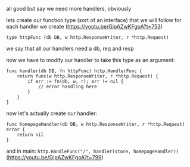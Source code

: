 all good but say we need more handlers, obviously

lets create our function type (sort of an interface) that we will follow for each handler we create (https://youtu.be/GipAZwKFgoA?t=753)
```
type httpFunc (db DB, w http.ResponseWriter, r *http.Request)
```
we say that all our handlers need a db, req and resp

now we have to modify our handler to take this type as an argument:
```
func handler(db DB, fn httpFunc) http.HandlerFunc {
	return func(w http.ResponseWriter, r *http.Request) {
		if err := fn(db, w, r); err != nil {
			// error handling here
		}
	}
}
```

now let's actually create our handler:
```
func homepageHandler(db DB, w http.ResponseWriter, r *http.Request) error {
	return nil
}
```

and in main: `http.HandleFunc("/", handler(store, homepageHandler))`
(https://youtu.be/GipAZwKFgoA?t=799)